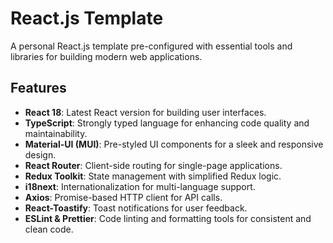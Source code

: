 # React.js Template

A personal React.js template pre-configured with essential tools and libraries for building modern web applications.

## Features

- **React 18**: Latest React version for building user interfaces.
- **TypeScript**: Strongly typed language for enhancing code quality and maintainability.
- **Material-UI (MUI)**: Pre-styled UI components for a sleek and responsive design.
- **React Router**: Client-side routing for single-page applications.
- **Redux Toolkit**: State management with simplified Redux logic.
- **i18next**: Internationalization for multi-language support.
- **Axios**: Promise-based HTTP client for API calls.
- **React-Toastify**: Toast notifications for user feedback.
- **ESLint & Prettier**: Code linting and formatting tools for consistent and clean code.
